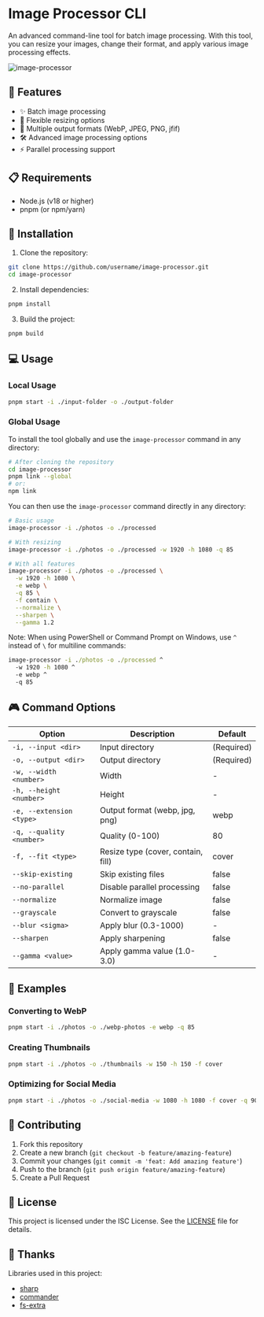 # Image Processor CLI

An advanced command-line tool for batch image processing. With this tool, you can resize your images, change their format, and apply various image processing effects.

![image-processor](https://github.com/user-attachments/assets/3a4a2345-854b-4882-af1b-ea23d125b315)

## 🚀 Features

- ✨ Batch image processing
- 📐 Flexible resizing options
- 🎨 Multiple output formats (WebP, JPEG, PNG, jfif)
- 🛠️ Advanced image processing options
- ⚡ Parallel processing support

## 📋 Requirements

- Node.js (v18 or higher)
- pnpm (or npm/yarn)

## 🔧 Installation

1. Clone the repository:

```bash
git clone https://github.com/username/image-processor.git
cd image-processor
```

2. Install dependencies:

```bash
pnpm install
```

3. Build the project:

```bash
pnpm build
```

## 💻 Usage

### Local Usage

```bash
pnpm start -i ./input-folder -o ./output-folder
```

### Global Usage

To install the tool globally and use the `image-processor` command in any directory:

```bash
# After cloning the repository
cd image-processor
pnpm link --global
# or:
npm link
```

You can then use the `image-processor` command directly in any directory:

```bash
# Basic usage
image-processor -i ./photos -o ./processed

# With resizing
image-processor -i ./photos -o ./processed -w 1920 -h 1080 -q 85

# With all features
image-processor -i ./photos -o ./processed \
  -w 1920 -h 1080 \
  -e webp \
  -q 85 \
  -f contain \
  --normalize \
  --sharpen \
  --gamma 1.2
```

Note: When using PowerShell or Command Prompt on Windows, use `^` instead of `\` for multiline commands:

```cmd
image-processor -i ./photos -o ./processed ^
  -w 1920 -h 1080 ^
  -e webp ^
  -q 85
```

## 🎮 Command Options

| Option                   | Description                        | Default    |
| ------------------------ | ---------------------------------- | ---------- |
| `-i, --input <dir>`      | Input directory                    | (Required) |
| `-o, --output <dir>`     | Output directory                   | (Required) |
| `-w, --width <number>`   | Width                              | -          |
| `-h, --height <number>`  | Height                             | -          |
| `-e, --extension <type>` | Output format (webp, jpg, png)     | webp       |
| `-q, --quality <number>` | Quality (0-100)                    | 80         |
| `-f, --fit <type>`       | Resize type (cover, contain, fill) | cover      |
| `--skip-existing`        | Skip existing files                | false      |
| `--no-parallel`          | Disable parallel processing        | false      |
| `--normalize`            | Normalize image                    | false      |
| `--grayscale`            | Convert to grayscale               | false      |
| `--blur <sigma>`         | Apply blur (0.3-1000)              | -          |
| `--sharpen`              | Apply sharpening                   | false      |
| `--gamma <value>`        | Apply gamma value (1.0-3.0)        | -          |

## 📝 Examples

### Converting to WebP

```bash
pnpm start -i ./photos -o ./webp-photos -e webp -q 85
```

### Creating Thumbnails

```bash
pnpm start -i ./photos -o ./thumbnails -w 150 -h 150 -f cover
```

### Optimizing for Social Media

```bash
pnpm start -i ./photos -o ./social-media -w 1080 -h 1080 -f cover -q 90 --sharpen
```

## 🤝 Contributing

1. Fork this repository
2. Create a new branch (`git checkout -b feature/amazing-feature`)
3. Commit your changes (`git commit -m 'feat: Add amazing feature'`)
4. Push to the branch (`git push origin feature/amazing-feature`)
5. Create a Pull Request

## 📄 License

This project is licensed under the ISC License. See the [LICENSE](LICENSE) file for details.

## 🙏 Thanks

Libraries used in this project:

- [sharp](https://sharp.pixelplumbing.com/)
- [commander](https://github.com/tj/commander.js)
- [fs-extra](https://github.com/jprichardson/node-fs-extra)
